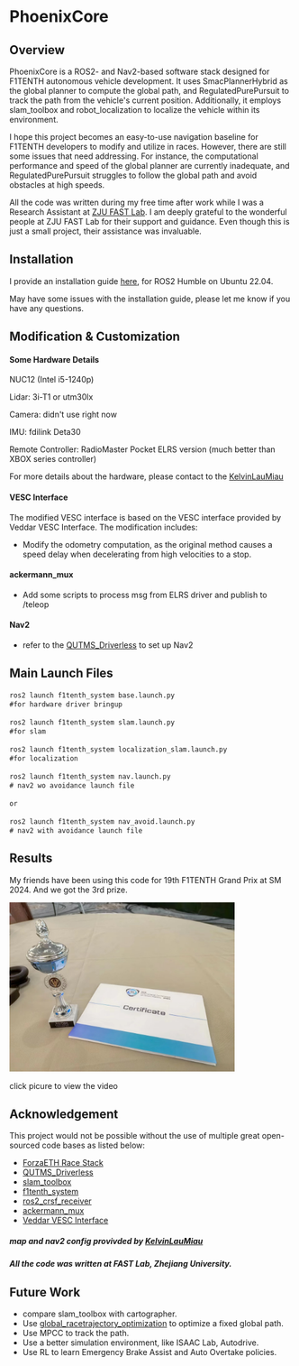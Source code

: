 # PhoenixCore

## Overview
PhoenixCore is a ROS2- and Nav2-based software stack designed for F1TENTH autonomous vehicle development. It uses SmacPlannerHybrid as the global planner to compute the global path, and RegulatedPurePursuit to track the path from the vehicle's current position. Additionally, it employs slam_toolbox and robot_localization to localize the vehicle within its environment.

I hope this project becomes an easy-to-use navigation baseline for F1TENTH developers to modify and utilize in races. However, there are still some issues that need addressing. For instance, the computational performance and speed of the global planner are currently inadequate, and RegulatedPurePursuit struggles to follow the global path and avoid obstacles at high speeds.

All the code was written during my free time after work while I was a Research Assistant at [ZJU FAST Lab](https://github.com/ZJU-FAST-Lab). I am deeply grateful to the wonderful people at ZJU FAST Lab for their support and guidance. Even though this is just a small project, their assistance was invaluable.
## Installation

I provide an installation guide [here](install.md), for ROS2 Humble on Ubuntu 22.04.

May have some issues with the installation guide, please let me know if you have any questions.
## Modification & Customization
#### Some Hardware Details
NUC12 (Intel i5-1240p)

Lidar: 3i-T1 or utm30lx

Camera: didn't use right now

IMU: fdilink Deta30

Remote Controller: RadioMaster Pocket ELRS version (much better than XBOX series controller) 

For more details about the hardware, please contact to the [KelvinLauMiau](https://github.com/KelvinLauMiau)
#### VESC Interface
The modified VESC interface is based on the VESC interface provided by Veddar VESC Interface. The modification includes:
- Modify the odometry computation, as the original method causes a speed delay when decelerating from high velocities to a stop.

#### ackermann_mux
- Add some scripts to process msg from ELRS driver and publish to /teleop

#### Nav2
- refer to the [QUTMS_Driverless](https://github.com/QUT-Motorsport/QUTMS_Driverless) to set up Nav2

## Main Launch Files

```
ros2 launch f1tenth_system base.launch.py
#for hardware driver bringup

ros2 launch f1tenth_system slam.launch.py
#for slam 

ros2 launch f1tenth_system localization_slam.launch.py
#for localization

ros2 launch f1tenth_system nav.launch.py
# nav2 wo avoidance launch file

or

ros2 launch f1tenth_system nav_avoid.launch.py
# nav2 with avoidance launch file
```
## Results
My friends have been using this code for 19th F1TENTH Grand Prix at SM 2024. And we got the 3rd prize.

<a href="https://www.bilibili.com/video/BV1cetieeE5o">
    <img src="prize.jpg" width="400"/>
</a>

click picure to view the video


## Acknowledgement
This project would not be possible without the use of multiple great open-sourced code bases as listed below:
- [ForzaETH Race Stack](https://github.com/ForzaETH/race_stack)
- [QUTMS_Driverless](https://github.com/QUT-Motorsport/QUTMS_Driverless)
- [slam_toolbox](https://github.com/SteveMacenski/slam_toolbox)
- [f1tenth_system](https://github.com/f1tenth/f1tenth_system)
- [ros2_crsf_receiver](https://github.com/AndreyTulyakov/ros2_crsf_receiver.git)
- [ackermann_mux](https://github.com/z1047941150/ackermann_mux.git)
- [Veddar VESC Interface](https://github.com/f1tenth/vesc)


##### map and nav2 config provivded by [KelvinLauMiau](https://github.com/KelvinLauMiau)
##### All the code was written at FAST Lab, Zhejiang University.




## Future Work
- compare slam_toolbox with cartographer.
- Use [global_racetrajectory_optimization](https://github.com/TUMFTM/global_racetrajectory_optimization) to optimize a fixed global path.
- Use MPCC to track the path.
- Use a better simulation environment, like ISAAC Lab, Autodrive.
- Use RL to learn Emergency Brake Assist and Auto Overtake policies.












